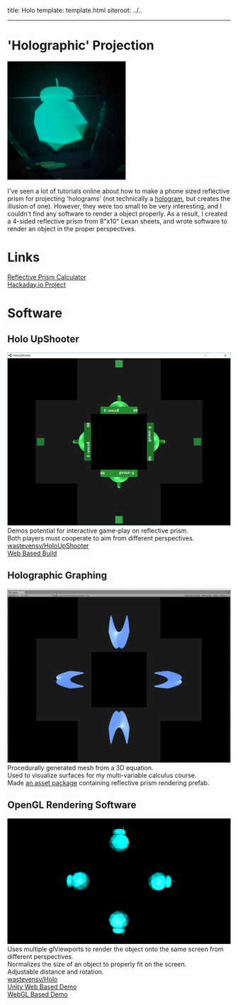 title: Holo
template: template.html
siteroot: ../..

---

<h1>'Holographic' Projection</h1>
<img style="max-width:200pt" src="holo_projection.jpg">
<p>I've seen a lot of tutorials online about how to make a phone sized reflective prism for projecting 'holograms' (not technically a <a href="http://www.merriam-webster.com/dictionary/hologram">hologram</a>, but creates the illusion of one). However, they were too small to be very interesting, and I couldn't find any software to render a object properly. As a result, I created a 4-sided reflective prism from 8"x10" Lexan sheets, and wrote software to render an object in the proper perspectives.</p>

<h1>Links</h1>
<a target="_blank" href="prism-calc.html"><i class="fa fa-link"></i>Reflective Prism Calculator</a><br/>
<a target="_blank" href="https://hackaday.io/project/14367-holographic-projection"><i class="fa fa-link"></i>Hackaday.io Project</a><br/>

<h1>Software</h1>
<h2>Holo UpShooter</h2>
<img src="holo_upshooter.png">
<div class="entry">   Demos potential for interactive game-play on reflective prism.</div>
<div class="entry">   Both players must cooperate to aim from different perspectives.</div>
<div class="entry">   <a target="_blank" href="https://github.com/wastevensv/HoloUpShooter"><i class="fa fa-github"></i>wastevensv/HoloUpShooter</a></div>
<div class="entry">   <a target="_blank" href="http://holo.wasv.me/UpShooter/"><i class="fa fa-link"></i>Web Based Build</a></div>

<h2>Holographic Graphing</h2>
<img src="holo_graphing.png">
<div class="entry">   Procedurally generated mesh from a 3D equation.</div>
<div class="entry">   Used to visualize surfaces for my multi-variable calculus course.</div>
<div class="entry">   Made <a href="HoloRenderer.unitypackage">an asset package</a> containing reflective prism rendering prefab.</div>

<h2>OpenGL Rendering Software</h2>
<img src="holo_screenshot.png">
<div class="entry">   Uses multiple glViewports to render the object onto the same screen from different perspectives.</div>
<div class="entry">   Normalizes the size of an object to properly fit on the screen.</div>
<div class="entry">   Adjustable distance and rotation.</div>
<div class="entry">   <a target="_blank" href="https://github.com/wastevensv/Holo"><i class="fa fa-github"></i>wastevensv/Holo</a></div>
<div class="entry">   <a target="_blank" href="http://holo.wasv.me/Demo/"><i class="fa fa-link"></i>Unity Web Based Demo</a></div>
<div class="entry">   <a target="_blank" href="http://holo.wasv.me/WebGL/square/"><i class="fa fa-link"></i>WebGL Based Demo</a></div>
